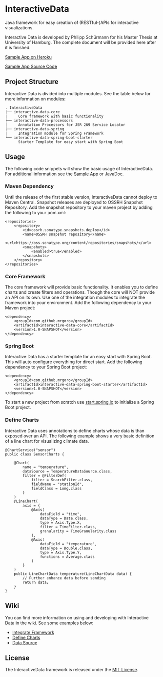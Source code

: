 # InteractiveData
Java framework for easy creation of (RESTful-)APIs for interactive visualizations.

Interactive Data is developed by Philipp Sch&uuml;rmann for his Master Thesis at University of Hamburg.
The complete document will be provided here after it is finished.

[Sample App on Heroku](https://interactive-data.herokuapp.com/)

[Sample App Source Code](https://github.com/MrGoro/interactive-data-sample)

## Project Structure
Interactive Data is divided into multiple modules. See the table below for more information on modules:
```
. InteractiveData
├── interactive-data-core
|     Core framework with basic functionality
├── interactive-data-processors
|     Annotation Processors for JSR 269 Service Locator
├── interactive-data-spring
|     Integration module for Spring Framework
└── interactive-data-spring-boot-starter
      Starter Template for easy start with Spring Boot
```

## Usage
The following code snippets will show the basic usage of InteractiveData. For additional information see the [Sample 
App](https://github.com/MrGoro/interactive-data-sample) or JavaDoc.

### Maven Dependency
Until the release of the first stable version, InteractiveData cannot deploy to Maven Central. 
Snapshot releases are deployed to OSSRH Snapshot Repository. Add the snapshot repository to your maven project by
adding the following to your pom.xml:
```
<repositories>
    <repository>
        <id>ossrh.sonatype.snapshots.deploy</id>
        <name>OSSRH snapshot repository</name>
        <url>https://oss.sonatype.org/content/repositories/snapshots/</url>
        <snapshots>
            <enabled>true</enabled>
        </snapshots>
    </repository>
</repositories>
```

### Core Framework
The core framework will provide basic functionality. It enables you to define charts and create filters and operations.
Though the core will NOT provide an API on its own. Use one of the integration modules to integrate the framework
into your environment. Add the following dependency to your Maven project:
```
<dependency>
    <groupId>com.github.mrgoro</groupId>
    <artifactId>interactive-data-core</artifactId>
    <version>1.0-SNAPSHOT</version>
</dependency>
```

### Spring Boot
Interactive Data has a starter template for an easy start with Spring Boot. This will auto configure
everything for direct start. Add the following dependency to your Spring Boot project:
```
<dependency>
    <groupId>com.github.mrgoro</groupId>
    <artifactId>interactive-data-spring-boot-starter</artifactId>
    <version>1.0-SNAPSHOT</version>
</dependency>
```
To start a new project from scratch use [start.spring.io](https://start.spring.io/) to initialize a Spring Boot project.

### Define Charts
Interactive Data uses annotations to define charts whose data is than exposed over an API. The following example shows
a very basic definition of a line chart for visualizing climate data.
```
@ChartService("sensor")
public class SensorCharts {

    @Chart(
        name = "temperature",
        dataSource = TemperatureDataSource.class,
        filter = @FilterDef(
            filter = SearchFilter.class,
            fieldName = "stationId",
            fieldClass = Long.class
        )
    )
    @LineChart(
        axis = {
            @Axis(
                dataField = "time",
                dataType = Date.class,
                type = Axis.Type.X,
                filter = TimeFilter.class,
                granularity = TimeGranularity.class
            ),
            @Axis(
                dataField = "temperature",
                dataType = Double.class,
                type = Axis.Type.Y,
                functions = Average.class
            )
        }
    )
    public LineChartData temperature(LineChartData data) {
        // Further enhance data before sending
        return data;
    }
}
```

## Wiki
You can find more information on using and developing with Interactive Data in the wiki. See some examples below:

* [Integrate Framework](wiki/Integrate-Framework)
* [Define Charts](wiki/Define-Charts)
* [Data Source](wiki/Data-Source)


## License
The InteractiveData framework is released under the [MIT License](http://opensource.org/licenses/MIT).